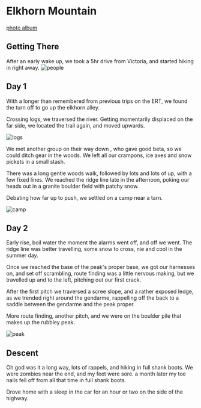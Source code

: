 # Elkhorn Mountain
[photo album](https://photos.app.goo.gl/Aci2EfPtyfxPxd9e9)

## Getting There
After an early wake up, we took a 5hr drive from Victoria, and started hiking in right away.
![people](/trip_reports/elkhorn/group.jpg)

## Day 1
With a longer than remembered from previous trips on the ERT, we found the turn off to go up the elkhorn alley.

Crossing logs, we traversed the river. Getting momentarily displaced on the far side, we located the trail again, and moved upwards.

![logs](/trip_reports/elkhorn/logs.jpg)

We met another group on their way down <trip report here>, who gave good beta, so we could ditch gear in the woods.
We left all our crampons, ice axes and snow pickets in a small stash.

There was a long gentle woods walk, followed by lots and lots of up, with a few fixed lines. We reached the ridge line late in the afternoon,
poking our heads out in a granite boulder field with patchy snow.

Debating how far up to push, we settled on a camp near a tarn.

![camp](/trip_reports/elkhorn/camp.jpg)

## Day 2
Early rise, boil water the moment the alarms went off, and off we went. The ridge line was better travelling, some snow to cross, nie and cool in the summer day.

Once we reached the base of the peak's proper base, we got our harnesses on, and set off scrambling, route finding was a little nervous making, but we travelled up and to the left, pitching out our first crack.

After the first pitch we traversed a scree slope, and a rather exposed ledge, as we trended right around the gendarme, rappelling off the back to a saddle between the gendarme and the peak proper.

More route finding, another pitch, and we were on the boulder pile that makes up the rubbley peak.

![peak](/trip_reports/elkhorn/peak.jpg)


## Descent
Oh god was it a long way, lots of rappels, and hiking in full shank boots. We were zombies near the end, and my feet were sore. a month later my toe nails fell off from all that time in full shank boots.

Drove home with a sleep in the car for an hour or two on the side of the highway.
